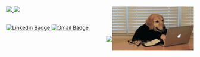 ##

<div>
  <img align="right" height="120rem" src="giphy.gif">
</div>

<div style="display: inline_block">
  <a href="https://github.com/iagoscm">
  <img height="180em" src="https://github-readme-stats.vercel.app/api?username=iagoscm&count_private=true&show_icons=true&theme=tokyonight&hide_border=true"></img>
  <img height="180em" src="https://github-readme-stats.vercel.app/api/top-langs/?username=iagoscm&layout=compact&langs_count=7&theme=tokyonight&hide_border=true"></img>
</div>

##

![Linkedin Badge](https://img.shields.io/badge/-Iago_Campelo-blue?style=flat-square&logo=Linkedin&logoColor=white&link=https://www.linkedin.com/in/iagow/)
[![Gmail Badge](https://img.shields.io/badge/-Gmail-c14438?style=flat-square&logo=Gmail&logoColor=white&link=mailto:iagomatosousa@gmail.com)](mailto:iagomatosousa@gmail.com)

<div>
  <img align="right" src="https://komarev.com/ghpvc/?username=iagoscm&label=Profile%20views&color=0e75b6&style=flat"/>  
</div>

